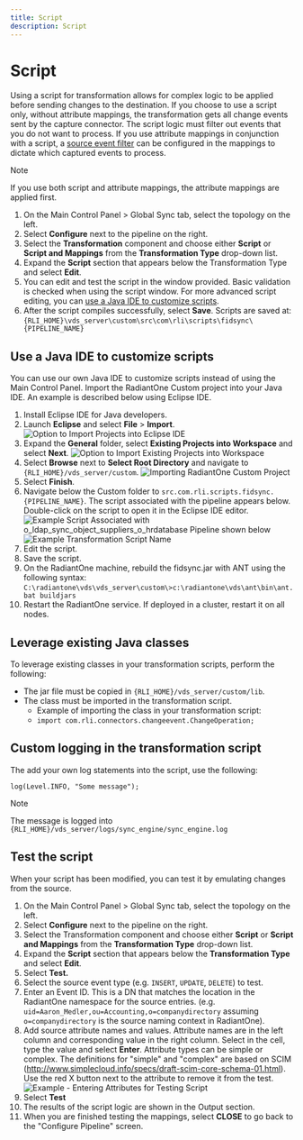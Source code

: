 ```yaml
---
title: Script
description: Script
---
```


# Script

Using a script for transformation allows for complex logic to be applied before sending changes to the destination. If you choose to use a script only, without attribute mappings, the transformation gets all change events sent by the capture connector. The script logic must filter out events that you do not want to process. If you use attribute mappings in conjunction with a script, a [source event filter](transformation/attribute-mappings.md#source-event-filter) can be configured in the mappings to dictate which captured events to process.

>[!note]
>If you use both script and attribute mappings, the attribute mappings are applied first.

1. On the Main Control Panel > Global Sync tab, select the topology on the left.
1. Select **Configure** next to the pipeline on the right.
1. Select the **Transformation** component and choose either **Script** or **Script and Mappings** from the **Transformation Type** drop-down list.
1. Expand the **Script** section that appears below the Transformation Type and select **Edit**.
1. You can edit and test the script in the window provided. Basic validation is checked when using the script window. For more advanced script editing, you can [use a Java IDE to customize scripts](#use-a-java-ide-to-customize-scripts).
1. After the script compiles successfully, select **Save**. Scripts are saved at: `{RLI_HOME}\vds_server\custom\src\com\rli\scripts\fidsync\{PIPELINE_NAME}`

## Use a Java IDE to customize scripts

You can use our own Java IDE to customize scripts instead of using the Main Control Panel. Import the RadiantOne Custom project into your Java IDE. An example is described below using Eclipse IDE.

1. Install Eclipse IDE for Java developers.
1. Launch **Eclipse** and select **File** > **Import**.
    ![Option to Import Projects into Eclipse IDE](../media/image62.png)
1. Expand the **General** folder, select **Existing Projects into Workspace** and select **Next**.
    ![Option to Import Existing Projects into Workspace](../media/image63.png)
1. Select **Browse** next to **Select Root Directory** and navigate to `{RLI_HOME}/vds_server/custom`.
    ![Importing RadiantOne Custom Project](../media/image64.png)
1. Select **Finish**.
1. Navigate below the Custom folder to `src.com.rli.scripts.fidsync.{PIPELINE_NAME}`. The script associated with the pipeline appears below. Double-click on the script to open it in the Eclipse IDE editor.
    ![Example Script Associated with `o_ldap_sync_object_suppliers_o_hrdatabase` Pipeline shown below](../media/image65.png)
    ![Example Transformation Script Name](../media/image66.png)
1. Edit the script.
1. Save the script.
1. On the RadiantOne machine, rebuild the fidsync.jar with ANT using the following syntax:
`C:\radiantone\vds\vds_server\custom\>c:\radiantone\vds\ant\bin\ant.bat buildjars`
1. Restart the RadiantOne service. If deployed in a cluster, restart it on all nodes.

## Leverage existing Java classes

To leverage existing classes in your transformation scripts, perform the following:

- The jar file must be copied in `{RLI_HOME}/vds_server/custom/lib`.
- The class must be imported in the transformation script.
    - Example of importing the class in your transformation script:
    - `import com.rli.connectors.changeevent.ChangeOperation;`

## Custom logging in the transformation script

The add your own log statements into the script, use the following:

`log(Level.INFO, "Some message");`

>[!note]
>The message is logged into `{RLI_HOME}/vds_server/logs/sync_engine/sync_engine.log`

## Test the script

When your script has been modified, you can test it by emulating changes from the source.

1. On the Main Control Panel > Global Sync tab, select the topology on the left.
1. Select **Configure** next to the pipeline on the right.
1. Select the Transformation component and choose either **Script** or **Script and Mappings** from the **Transformation Type** drop-down list.
1. Expand the **Script** section that appears below the **Transformation Type** and select **Edit**.
1. Select **Test.**
1. Select the source event type (e.g. `INSERT`, `UPDATE`, `DELETE`) to test.
1. Enter an Event ID. This is a DN that matches the location in the RadiantOne namespace for the source entries. (e.g. `uid=Aaron_Medler,ou=Accounting,o=companydirectory` assuming `o=companydirectory` is the source naming context in RadiantOne).
1. Add source attribute names and values. Attribute names are in the left column and corresponding value in the right column. Select in the cell, type the value and select **Enter**. Attribute types can be simple or complex. The definitions for "simple" and "complex" are based on SCIM (<http://www.simplecloud.info/specs/draft-scim-core-schema-01.html>). Use the red X button next to the attribute to remove it from the test.
    ![Example - Entering Attributes for Testing Script](../media/image68.png)
1. Select **Test**
1. The results of the script logic are shown in the Output section.
1. When you are finished testing the mappings, select **CLOSE** to go back to the "Configure Pipeline" screen.

